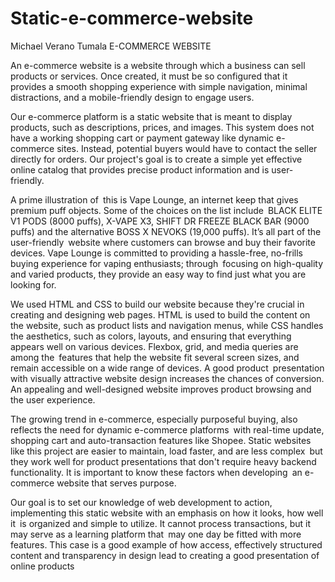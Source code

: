 # Static-e-commerce-website

Michael Verano Tumala
E-COMMERCE WEBSITE

An e-commerce website is a website through which a business can sell products or services. Once created, it must be so configured that it provides a smooth shopping experience with simple navigation, minimal distractions, and a mobile-friendly design to engage users. 

Our e-commerce platform is a static website that is meant to display products, such as descriptions, prices, and images. This system does not have a working shopping cart or payment gateway like dynamic e-commerce sites. Instead, potential buyers would have to contact the seller directly for orders. Our project's goal is to create a simple yet effective online catalog that provides precise product information and is user-friendly.

A prime illustration of this is Vape Lounge, an internet keep that gives premium puff objects. Some of the choices on the list include BLACK ELITE V1 PODS (8000 puffs), X-VAPE X3, SHIFT DR FREEZE BLACK BAR (9000 puffs) and the alternative BOSS X NEVOKS (19,000 puffs). It’s all part of the user-friendly website where customers can browse and buy their favorite devices. Vape Lounge is committed to providing a hassle-free, no-frills buying experience for vaping enthusiasts; through focusing on high-quality and varied products, they provide an easy way to find just what you are looking for.

We used HTML and CSS to build our website because they're crucial in creating and designing web pages. HTML is used to build the content on the website, such as product lists and navigation menus, while CSS handles the aesthetics, such as colors, layouts, and ensuring that everything appears well on various devices. Flexbox, grid, and media queries are among the features that help the website fit several screen sizes, and remain accessible on a wide range of devices. A good product presentation with visually attractive website design increases the chances of conversion. An appealing and well-designed website improves product browsing and the user experience.

The growing trend in e-commerce, especially purposeful buying, also reflects the need for dynamic e-commerce platforms with real-time update, shopping cart and auto-transaction features like Shopee. Static websites like this project are easier to maintain, load faster, and are less complex but they work well for product presentations that don't require heavy backend functionality. It is important to know these factors when developing an e-commerce website that serves purpose.

Our goal is to set our knowledge of web development to action, implementing this static website with an emphasis on how it looks, how well it is organized and simple to utilize. It cannot process transactions, but it may serve as a learning platform that may one day be fitted with more features. This case is a good example of how access, effectively structured content and transparency in design lead to creating a good presentation of online products
